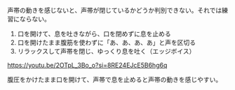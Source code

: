 声帯の動きを感じないと、声帯が閉じているかどうか判別できない。それでは練習にならない。

1. 口を開けて、息を吐きながら、口を閉めずに息を止める
2. 口を開けたまま腹筋を使わずに「あ、あ、あ、あ」と声を区切る
3. リラックスして声帯を閉じ、ゆっくり息を吐く（エッジボイス）

https://youtu.be/2OTpL_3Bo_o?si=8RE24EJcE5B6hg6q

腹圧をかけたまま口を開けて、声帯で息を止めると声帯の動きを感じやすい。
